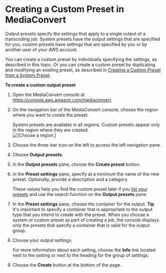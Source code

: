 # Creating a Custom Preset in MediaConvert<a name="creating-preset-from-scratch"></a>

Output presets specify the settings that apply to a single output of a transcoding job\. System presets have the output settings that are specified for you; custom presets have settings that are specified by you or by another user of your AWS account\. 

You can create a custom preset by individually specifying the settings, as described in this topic\. Or you can create a custom preset by duplicating and modifying an existing preset, as described in [Creating a Custom Preset from a System Preset](create-custom-preset-from-system-preset.md)\.

**To create a custom output preset**

1. Open the MediaConvert console at [https://console\.aws\.amazon\.com/mediaconvert](https://console.aws.amazon.com/mediaconvert)\.

1. On the navigation bar of the MediaConvert console, choose the region where you want to create the preset\.

   System presets are available in all regions\. Custom presets appear only in the region where they are created\.  
![\[Choose a region.\]](http://docs.aws.amazon.com/mediaconvert/latest/ug/images/regions-list.png)

1. Choose the three\-bar icon on the left to access the left navigation pane\.

1. Choose **Output presets**\.

1. In the **Output presets** pane, choose the **Create preset** button\.

1. In the **Preset settings** pane, specify at a minimum the name of the new preset\. Optionally, provide a description and a category\.

   These values help you find the custom preset later if you [list your presets](listing-presets.md) and use the search function on the **Output presets** pane\.

1. In the **Preset settings** pane, choose the container for the output\.
**Tip**  
It's important to specify a container that is appropriate to the output type that you intend to create with the preset\. When you choose a system or custom preset as part of creating a job, the console displays only the presets that specify a container that is valid for the output group\.

1. Choose your output settings\.

   For more information about each setting, choose the **Info** link located next to the setting or next to the heading for the group of settings\.

1. Choose the **Create** button at the bottom of the page\.